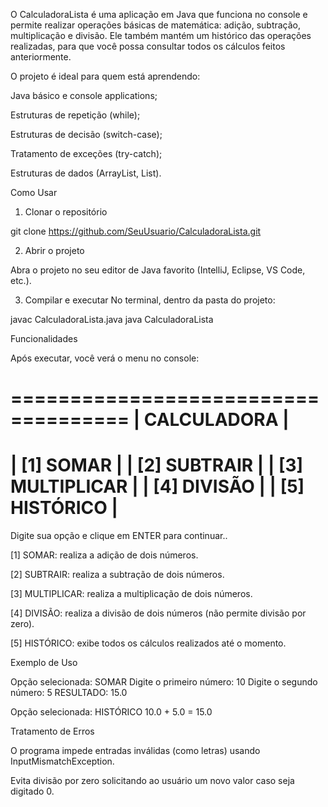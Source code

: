 
                             
                        
  O CalculadoraLista é uma aplicação em Java que funciona no console e permite realizar operações básicas de matemática: adição, subtração, multiplicação e divisão.
Ele também mantém um histórico das operações realizadas, para que você possa consultar todos os cálculos feitos anteriormente.

O projeto é ideal para quem está aprendendo:

Java básico e console applications;

Estruturas de repetição (while);

Estruturas de decisão (switch-case);

Tratamento de exceções (try-catch);

Estruturas de dados (ArrayList, List).




Como Usar

1. Clonar o repositório



git clone https://github.com/SeuUsuario/CalculadoraLista.git

2. Abrir o projeto



Abra o projeto no seu editor de Java favorito (IntelliJ, Eclipse, VS Code, etc.).


3. Compilar e executar No terminal, dentro da pasta do projeto:



javac CalculadoraLista.java
java CalculadoraLista



Funcionalidades

Após executar, você verá o menu no console:

====================================
|           CALCULADORA            |
====================================
|   [1]   SOMAR                    |
|   [2]   SUBTRAIR                 |
|   [3]   MULTIPLICAR              |
|   [4]   DIVISÃO                  |
|   [5]   HISTÓRICO                |
====================================
Digite sua opção e clique em ENTER para continuar..

[1] SOMAR: realiza a adição de dois números.

[2] SUBTRAIR: realiza a subtração de dois números.

[3] MULTIPLICAR: realiza a multiplicação de dois números.

[4] DIVISÃO: realiza a divisão de dois números (não permite divisão por zero).

[5] HISTÓRICO: exibe todos os cálculos realizados até o momento.




Exemplo de Uso

Opção selecionada: SOMAR
Digite o primeiro número: 10
Digite o segundo número: 5
RESULTADO: 15.0

Opção selecionada: HISTÓRICO
10.0 + 5.0 = 15.0



Tratamento de Erros

O programa impede entradas inválidas (como letras) usando InputMismatchException.

Evita divisão por zero solicitando ao usuário um novo valor caso seja digitado 0.